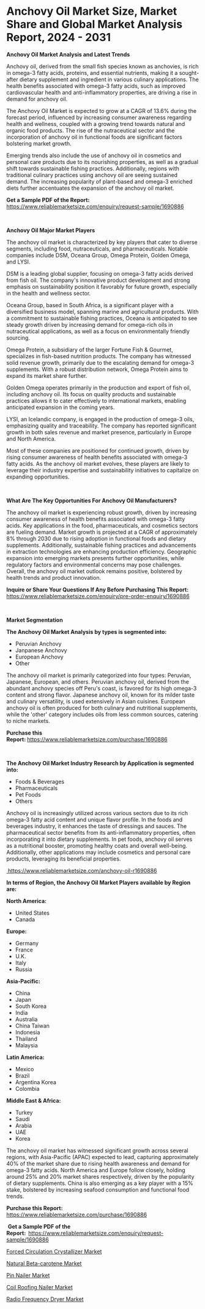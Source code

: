 <p><h1>Anchovy Oil Market Size, Market Share and Global Market Analysis Report, 2024 - 2031</h1></p><p><strong>Anchovy Oil Market Analysis and Latest Trends</strong></p>
<p><p>Anchovy oil, derived from the small fish species known as anchovies, is rich in omega-3 fatty acids, proteins, and essential nutrients, making it a sought-after dietary supplement and ingredient in various culinary applications. The health benefits associated with omega-3 fatty acids, such as improved cardiovascular health and anti-inflammatory properties, are driving a rise in demand for anchovy oil. </p><p>The Anchovy Oil Market is expected to grow at a CAGR of 13.6% during the forecast period, influenced by increasing consumer awareness regarding health and wellness, coupled with a growing trend towards natural and organic food products. The rise of the nutraceutical sector and the incorporation of anchovy oil in functional foods are significant factors bolstering market growth. </p><p>Emerging trends also include the use of anchovy oil in cosmetics and personal care products due to its nourishing properties, as well as a gradual shift towards sustainable fishing practices. Additionally, regions with traditional culinary practices using anchovy oil are seeing sustained demand. The increasing popularity of plant-based and omega-3 enriched diets further accentuates the expansion of the anchovy oil market.</p></p>
<p><strong>Get a Sample PDF of the Report:&nbsp;</strong> <a href="https://www.reliablemarketsize.com/enquiry/request-sample/1690886?utm_campaign=1553&utm_medium=2&utm_source=Github&utm_content=ia&utm_term=19102024&utm_id=anchovy-oil">https://www.reliablemarketsize.com/enquiry/request-sample/1690886</a></p>
<p>&nbsp;</p>
<p><strong>Anchovy Oil Major Market Players</strong></p>
<p><p>The anchovy oil market is characterized by key players that cater to diverse segments, including food, nutraceuticals, and pharmaceuticals. Notable companies include DSM, Oceana Group, Omega Protein, Golden Omega, and LYSI.</p><p>DSM is a leading global supplier, focusing on omega-3 fatty acids derived from fish oil. The company's innovative product development and strong emphasis on sustainability position it favorably for future growth, especially in the health and wellness sector.</p><p>Oceana Group, based in South Africa, is a significant player with a diversified business model, spanning marine and agricultural products. With a commitment to sustainable fishing practices, Oceana is anticipated to see steady growth driven by increasing demand for omega-rich oils in nutraceutical applications, as well as a focus on environmentally friendly sourcing.</p><p>Omega Protein, a subsidiary of the larger Fortune Fish & Gourmet, specializes in fish-based nutrition products. The company has witnessed solid revenue growth, primarily due to the escalating demand for omega-3 supplements. With a robust distribution network, Omega Protein aims to expand its market share further.</p><p>Golden Omega operates primarily in the production and export of fish oil, including anchovy oil. Its focus on quality products and sustainable practices allows it to cater effectively to international markets, enabling anticipated expansion in the coming years.</p><p>LYSI, an Icelandic company, is engaged in the production of omega-3 oils, emphasizing quality and traceability. The company has reported significant growth in both sales revenue and market presence, particularly in Europe and North America.</p><p>Most of these companies are positioned for continued growth, driven by rising consumer awareness of health benefits associated with omega-3 fatty acids. As the anchovy oil market evolves, these players are likely to leverage their industry expertise and sustainability initiatives to capitalize on expanding opportunities.</p></p>
<p>&nbsp;</p>
<p><strong>What Are The Key Opportunities For Anchovy Oil Manufacturers?</strong></p>
<p><p>The anchovy oil market is experiencing robust growth, driven by increasing consumer awareness of health benefits associated with omega-3 fatty acids. Key applications in the food, pharmaceuticals, and cosmetics sectors are fueling demand. Market growth is projected at a CAGR of approximately 8% through 2030 due to rising adoption in functional foods and dietary supplements. Additionally, sustainable fishing practices and advancements in extraction technologies are enhancing production efficiency. Geographic expansion into emerging markets presents further opportunities, while regulatory factors and environmental concerns may pose challenges. Overall, the anchovy oil market outlook remains positive, bolstered by health trends and product innovation.</p></p>
<p><strong>Inquire or Share Your Questions If Any Before Purchasing This Report:</strong> <a href="https://www.reliablemarketsize.com/enquiry/pre-order-enquiry/1690886?utm_campaign=1553&utm_medium=2&utm_source=Github&utm_content=ia&utm_term=19102024&utm_id=anchovy-oil">https://www.reliablemarketsize.com/enquiry/pre-order-enquiry/1690886</a></p>
<p>&nbsp;</p>
<p><strong>Market Segmentation</strong></p>
<p><strong>The Anchovy Oil Market Analysis by types is segmented into:</strong></p>
<p><ul><li>Peruvian Anchovy</li><li>Janpanese Anchovy</li><li>European Anchovy</li><li>Other</li></ul></p>
<p><p>The anchovy oil market is primarily categorized into four types: Peruvian, Japanese, European, and others. Peruvian anchovy oil, derived from the abundant anchovy species off Peru's coast, is favored for its high omega-3 content and strong flavor. Japanese anchovy oil, known for its milder taste and culinary versatility, is used extensively in Asian cuisines. European anchovy oil is often produced for both culinary and nutritional supplements, while the 'other' category includes oils from less common sources, catering to niche markets.</p></p>
<p><strong>Purchase this Report:&nbsp;</strong><a href="https://www.reliablemarketsize.com/purchase/1690886?utm_campaign=1553&utm_medium=2&utm_source=Github&utm_content=ia&utm_term=19102024&utm_id=anchovy-oil">https://www.reliablemarketsize.com/purchase/1690886</a></p>
<p>&nbsp;</p>
<p><strong>The Anchovy Oil Market Industry Research by Application is segmented into:</strong></p>
<p><ul><li>Foods & Beverages</li><li>Pharmaceuticals</li><li>Pet Foods</li><li>Others</li></ul></p>
<p><p>Anchovy oil is increasingly utilized across various sectors due to its rich omega-3 fatty acid content and unique flavor profile. In the foods and beverages industry, it enhances the taste of dressings and sauces. The pharmaceutical sector benefits from its anti-inflammatory properties, often incorporating it into dietary supplements. In pet foods, anchovy oil serves as a nutritional booster, promoting healthy coats and overall well-being. Additionally, other applications may include cosmetics and personal care products, leveraging its beneficial properties.</p></p>
<p><a href="https://www.reliablemarketsize.com/anchovy-oil-r1690886?utm_campaign=1553&utm_medium=2&utm_source=Github&utm_content=ia&utm_term=19102024&utm_id=anchovy-oil">&nbsp;https://www.reliablemarketsize.com/anchovy-oil-r1690886</a></p>
<p><strong>In terms of Region, the Anchovy Oil Market Players available by Region are:</strong></p>
<p>
    <p> <strong> North America: </strong>
        <ul>
            <li>United States</li>
            <li>Canada</li>
        </ul>
        </p> 
    <p> <strong> Europe: </strong>
        <ul>
            <li>Germany</li>
            <li>France</li>
            <li>U.K.</li>
            <li>Italy</li>
            <li>Russia</li>
        </ul>
        </p> 
    <p> <strong> Asia-Pacific: </strong>
        <ul>
            <li>China</li>
            <li>Japan</li>
            <li>South Korea</li>
            <li>India</li>
            <li>Australia</li>
            <li>China Taiwan</li>
            <li>Indonesia</li>
            <li>Thailand</li>
            <li>Malaysia</li>
        </ul>
        </p> 
    <p> <strong> Latin America: </strong>
        <ul>
            <li>Mexico</li>
            <li>Brazil</li>
            <li>Argentina Korea</li>
            <li>Colombia</li>
        </ul>
        </p> 
    <p> <strong> Middle East & Africa: </strong>
        <ul>
            <li>Turkey</li>
            <li>Saudi</li>
            <li>Arabia</li>
            <li>UAE</li>
            <li>Korea</li>
        </ul>
    </p>
    </p>
<p><p>The anchovy oil market has witnessed significant growth across several regions, with Asia-Pacific (APAC) expected to lead, capturing approximately 40% of the market share due to rising health awareness and demand for omega-3 fatty acids. North America and Europe follow closely, holding around 25% and 20% market shares respectively, driven by the popularity of dietary supplements. China is also emerging as a key player with a 15% stake, bolstered by increasing seafood consumption and functional food trends.</p></p>
<p><strong>Purchase this Report: </strong><a href="https://www.reliablemarketsize.com/purchase/1690886?utm_campaign=1553&utm_medium=2&utm_source=Github&utm_content=ia&utm_term=19102024&utm_id=anchovy-oil">https://www.reliablemarketsize.com/purchase/1690886</a></p>
<p>&nbsp;<strong>Get a Sample PDF of the Report:&nbsp;&nbsp;</strong><a href="https://www.reliablemarketsize.com/enquiry/request-sample/1690886?utm_campaign=1553&utm_medium=2&utm_source=Github&utm_content=ia&utm_term=19102024&utm_id=anchovy-oil">https://www.reliablemarketsize.com/enquiry/request-sample/1690886</a></p>
<p><strong></strong></p>
<p><p><a href="https://www.linkedin.com/pulse/analyzing-forced-circulation-crystallizer-market-dynamics-8nu0f?utm_campaign=1553&utm_medium=2&utm_source=Github&utm_content=ia&utm_term=19102024&utm_id=anchovy-oil">Forced Circulation Crystallizer Market</a></p><p><a href="https://github.com/YashRP12/Market-Research-Report-List-6/blob/main/natural-beta-carotene-market.md?utm_campaign=1553&utm_medium=2&utm_source=Github&utm_content=ia&utm_term=19102024&utm_id=anchovy-oil">Natural Beta-carotene Market</a></p><p><a href="https://issuu.com/reportprime-2/docs/pin-nailer-market-size-2030.pptx_7a7b58b9ebd8a2?utm_campaign=1553&utm_medium=2&utm_source=Github&utm_content=ia&utm_term=19102024&utm_id=anchovy-oil">Pin Nailer Market</a></p><p><a href="https://issuu.com/reportprime-2/docs/coil-roofing-nailer-market-size-203_c26b265f19c8b4?utm_campaign=1553&utm_medium=2&utm_source=Github&utm_content=ia&utm_term=19102024&utm_id=anchovy-oil">Coil Roofing Nailer Market</a></p><p><a href="https://www.linkedin.com/pulse/analyzing-radio-frequency-dryer-market-dynamics-growth-wsf3f?utm_campaign=1553&utm_medium=2&utm_source=Github&utm_content=ia&utm_term=19102024&utm_id=anchovy-oil">Radio Frequency Dryer Market</a></p></p>